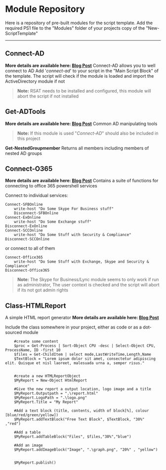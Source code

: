 Module Repository
===================
Here is a repository of pre-built modules for the script template.
Add the required PS1 file to the "Modules" folder of your projects copy of the "New-ScriptTemplate"

------------------

Connect-AD
-------------
**More details are available here: [Blog Post](http://vaines.org/)**
Connect-AD allows you to well connect to AD
Add '*connect-ad*' to your script in the "Main Script Block" of the template.
The script will check if the module is loaded and import the ActiveDirectory module if not

> **Note:**
 RSAT needs to be installed and configured, this module will abort the script if not installed


Get-ADTools
-------------
**More details are available here: [Blog Post](http://vaines.org/)**
Common AD manipulating tools
> **Note:**
> If this module is used "*Connect-AD*" should also be included in this project

**Get-NestedGroupmember**
Returns all members including members of nested AD groups


Connect-O365
-------------
**More details are available here: [Blog Post](http://vaines.org/)**
Contains a suite of functions for connecting to office 365 powershell services

Connect to individual services:
	
    Connect-SFBOnline
    	write-host "Do Some Skype For Business stuff"
    	Disconnect-SFBOnline
    Connect-ExOnline
    	write-host "Do Some Exchange stuff"
    Disconnect-ExOnline
    Connect-SCCOnline
    	write-host "Do Some Stuff with Security & Compliance"
    Disconnect-SCCOnline	

or connect to all of them

    Connect-Office365
    	write-host "Do Some Stuff with Exchange, Skype and Security & Compliance"
    Disconnect-Office365


> **Note:**
> The Skype for Business/Lync module seems to only work if run as administrator, 
> The user context is checked and the script will abort if its not got admin rights


Class-HTMLReport
----------------
A simple HTML report generator
**More details are available here: [Blog Post](http://vaines.org/)**

Include the class somewhere in your project, either as code or as a dot-sourced module

        #create some content
		$proc = Get-Process | Sort-Object CPU -desc | Select-Object CPU, ProcessName, ID -first 10
        $files = Get-ChildItem | select mode,LastWriteTime,Length,Name
        $TextBlock = "Lorem ipsum dolor sit amet, consectetur adipiscing elit. Quisque et nisl laoreet, malesuada urna a, semper risus."
		
		
		#create a new HTMLReportObject
		$MyReport = New-Object HtmlReport
				
		#Give the new report a output location, logo image and a title
		$MyReport.Outputpath = ".\report.html" 
        $MyReport.LogoPath = ".\logo.png"
        $MyReport.Title = "My Report"
        
		#Add a text block (title, contents, width of block[%], colour [blue/red/green/yellow])
        $MyReport.addTextBlock("Free Text Block", $TextBlock, "30%" ,"red")		
		
		#Add a table
        $MyReport.addTableBlock("Files", $files,"30%","blue")
		
		#Add an image 
        $MyReport.addImageBlock("Image", ".\graph.png", "20%" , "yellow")
		
           
        $MyReport.publish()
